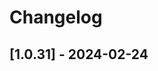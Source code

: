 # Changelog

<!-- Do not change the line immediately below this comment, the build system will replace it with the actual version and date. -->

## [1.0.31] - 2024-02-24

